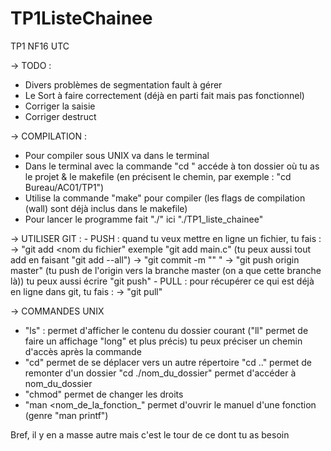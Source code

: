 # TP1ListeChainee
TP1 NF16 UTC

→ TODO : 
  - Divers problèmes de segmentation fault à gérer
  - Le Sort à faire correctement (déjà en parti fait mais pas fonctionnel)
  - Corriger la saisie
  - Corriger destruct


→ COMPILATION : 
  - Pour compiler sous UNIX va dans le terminal
  - Dans le terminal avec la commande "cd <chemin>" accéde à ton dossier où tu as le projet & le makefile (en précisent le chemin, par exemple : "cd Bureau/AC01/TP1")
  - Utilise la commande "make" pour compiler (les flags de compilation (wall) sont déjà inclus dans le makefile)
  - Pour lancer le programme fait "./<nom du programme>" ici "./TP1_liste_chainee"


→ UTILISER GIT :
    - PUSH : quand tu veux mettre en ligne un fichier, tu fais :
      → "git add <nom du fichier" exemple "git add main.c" (tu peux aussi tout add en faisant "git add --all")
      → "git commit -m "<message>" "
      → "git push origin master" (tu push de l'origin vers la branche master (on a que cette branche là)) tu peux aussi écrire "git push"
    - PULL : pour récupérer ce qui est déjà en ligne dans git, tu fais :
      → "git pull" 


→ COMMANDES UNIX
  - "ls" : permet d'afficher le contenu du dossier courant ("ll" permet de faire un affichage "long" et plus précis) tu peux préciser un chemin d'accès après la commande 
  - "cd" permet de se déplacer vers un autre répertoire "cd .." permet de remonter d'un dossier "cd ./nom_du_dossier" permet d'accéder à nom_du_dossier
  - "chmod" permet de changer les droits
  - "man <nom_de_la_fonction_" permet d'ouvrir le manuel d'une fonction (genre "man printf")
  
Bref, il y en a masse autre mais c'est le tour de ce dont tu as besoin
